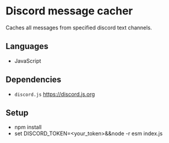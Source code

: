 # Discord message cacher

Caches all messages from specified discord text channels.

## Languages
* JavaScript

## Dependencies
* `discord.js` https://discord.js.org

## Setup
* npm install
* set DISCORD_TOKEN=<your_token>&&node -r esm index.js
